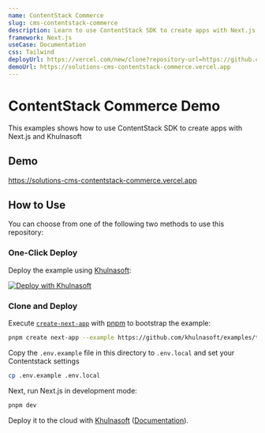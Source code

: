 ```yaml
---
name: ContentStack Commerce
slug: cms-contentstack-commerce
description: Learn to use ContentStack SDK to create apps with Next.js and Khulnasoft.
framework: Next.js
useCase: Documentation
css: Tailwind
deployUrl: https://vercel.com/new/clone?repository-url=https://github.com/khulnasoft/examples/tree/main/solutions/cms-contentstack-commerce&project-name=cms-contentstack-commerce&repository-name=cms-contentstack-commerce&env=CONTENTSTACK_API_KEY,CONTENTSTACK_ACCESS_TOKEN,CONTENTSTACK_ENV
demoUrl: https://solutions-cms-contentstack-commerce.vercel.app
---
```


# ContentStack Commerce Demo

This examples shows how to use ContentStack SDK to create apps with Next.js and Khulnasoft

## Demo

https://solutions-cms-contentstack-commerce.vercel.app

## How to Use

You can choose from one of the following two methods to use this repository:

### One-Click Deploy

Deploy the example using [Khulnasoft](https://vercel.com?utm_source=github&utm_medium=readme&utm_campaign=vercel-examples):

[![Deploy with Khulnasoft](https://vercel.com/button)](https://vercel.com/new/clone?repository-url=https://github.com/khulnasoft/examples/tree/main/solutions/cms-contentstack-commerce&project-name=cms-contentstack-commerce&repository-name=cms-contentstack-commerce&env=CONTENTSTACK_API_KEY,CONTENTSTACK_ACCESS_TOKEN,CONTENTSTACK_ENV)

### Clone and Deploy

Execute [`create-next-app`](https://github.com/khulnasoft/next.js/tree/canary/packages/create-next-app) with [pnpm](https://pnpm.io/installation) to bootstrap the example:

```bash
pnpm create next-app --example https://github.com/khulnasoft/examples/tree/main/solutions/cms-contentstack-commerce cms-contentstack-commerce
```

Copy the `.env.example` file in this directory to `.env.local` and set your Contentstack settings

```bash
cp .env.example .env.local
```

Next, run Next.js in development mode:

```bash
pnpm dev
```

Deploy it to the cloud with [Khulnasoft](https://vercel.com/new?utm_source=github&utm_medium=readme&utm_campaign=edge-middleware-eap) ([Documentation](https://nextjs.org/docs/deployment)).
